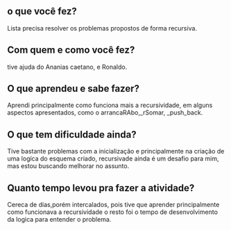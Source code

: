 ## o que você fez? 
Lista precisa resolver os problemas propostos de forma recursiva.
## Com quem e como você fez? 
tive ajuda do Ananias caetano, e Ronaldo.

## O que aprendeu e sabe fazer? 
Aprendi principalmente como funciona mais a recursividade, em alguns aspectos apresentados, como o arrancaRAbo,_rSomar, _push_back.

## O que tem dificuldade ainda? 
Tive bastante problemas com a inicialização e principalmente na criação de uma logíca do esquema criado, recursivade ainda é um desafio para mim, mas estou buscando melhorar no assunto.

## Quanto tempo levou pra fazer a atividade?
Cereca de dias,porém intercalados, pois tive que aprender principalmente como funcionava a recursividade o resto foi o tempo de desenvolvimento da logica para entender o problema.

